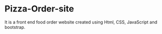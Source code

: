 # Pizza-Order-site
It is a front end food order website created using Html, CSS, JavaScript and bootstrap.
